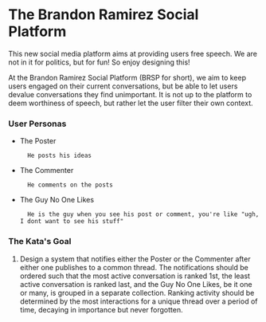 # The Brandon Ramirez Social Platform

This new social media platform aims at providing users free speech. We are not in it for politics, but for fun! So enjoy
designing this!

At the Brandon Ramirez Social Platform (BRSP for short), we aim to keep users engaged on their current conversations, but
be able to let users devalue conversations they find unimportant. It is not up to the platform to deem worthiness of speech,
but rather let the user filter their own context.

### User Personas

* The Poster

        He posts his ideas

* The Commenter

        He comments on the posts

* The Guy No One Likes

        He is the guy when you see his post or comment, you're like "ugh, I dont want to see his stuff"

### The Kata's Goal

1. Design a system that notifies either the Poster or the Commenter after either one publishes to a common thread.
 The notifications should be ordered such that the most active conversation is ranked 1st, the least active conversation is
ranked last, and the Guy No One Likes, be it one or many, is grouped in a separate collection. Ranking activity should be
   determined by the most interactions for a unique thread over a period of time, decaying in importance but never forgotten.
